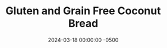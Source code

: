 ---
layout: post
title:  "Gluten and Grain Free Coconut Bread"
date:   2024-03-18 00:00:00 -0500
categories:
- Recipes
- Bread
permalink: /recipes/coconut-bread
image: /assets/Food/Bread/Coconut Bread/coconut-bread-cover.jpg
ing: coconutbread-ing
facts: coconutbread-facts
Prep: 15
Rest: 
Cook: 45
Source1: https://alldayidreamaboutfood.com/easy-coconut-flour-bread/#recipe
Source2: 
tags: 
- coconut flour
- gluten free
- grain free
- keto
- protein powder
- whey
- unsweetened applesauce
- shredded cheese
- cheddar
- mozzarella
- low moisture part skim
- garlic powder
Description: This loaf of bread is free of both gluten and refined grains. It's higher in protein, lower in carbs, and is full of delicious cheesy and garlicky flavor. It still works great with sweet toppings, such as toast with jam or a PB&J. It's much simpler than standard bread to make, keto friendly, and great for people with Celiac disease.  For a sweeter variation, check out the link below<br><p><a href="chocolate-coconut-bread">Chocolate Coconut Loaf</a></p>
Instructions: 
- Preheat oven to 350F, and line a 9x5" pan with parchment paper<br><br>

- In a large bowl, whisk together the dry ingredients - coconut flour, whey, baking powder, salt, and garlic powder. Make sure everything is fully mixed and there are no clumps of baking powder<br><br>

- In a separate bowl, beat together the eggs, water, applesauce, and cheese. I've used shredded mozzarella (low moisture part skim), but shredded cheddar would work as well.  Optionally add some apple cider vinegar for a slight sour flavor<br><br>
- <center><img src="/assets/Food/Bread/Coconut Bread/coconut-bread-3.jpg" alt="" class="instruction-image"></center><br>

- Pour the wet into the dry, and mix until well combined. If the batter is too thick, add water 1 tbsp at a time. The batter should be thick but scoopable.  Transfer to your prepared bread pan<br><br>
- <center><img src="/assets/Food/Bread/Coconut Bread/coconut-bread-4.jpg" alt="" class="instruction-image"></center><br>

- Bake at 350F for about 40-45 minutes, until the top is just firm to the touch<br><br>

- Brush the top with water (or olive oil), and sprinkle with everything bagel seasoning (optional). Return to the oven for another 4 minutes. A toothpick should come out totally clean, and the internal temperature should register about 205F<br><br>

- Remove from the oven, and let cool in the pan for 30 minutes. Transfer to a wire rack in the fridge to totally cool before slicing<br><br>
- <center><img src="/assets/Food/Bread/Coconut Bread/coconut-bread-7.jpg" alt="" class="instruction-image"></center><br>

- Add slices to a large Ziploc bag, and store in the freezer
---